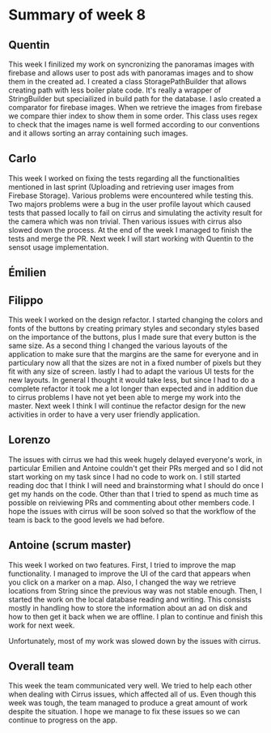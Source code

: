 # Summary of week 8

## Quentin

This week I finilized my work on syncronizing the panoramas images with firebase and allows user to post ads with panoramas images and to show them in the created ad. I created a class StoragePathBuilder that allows creating path with less boiler plate code. It's really a wrapper of StringBuilder but speciailized in build path for the database. I aslo created a comparator for firebase images. When we retrieve the images from firebase we compare thier index to show them in some order. This class uses regex to check that the images name is well formed according to our conventions and it allows sorting an array containing such images.

## Carlo
This week I worked on fixing the tests regarding all the functionalities mentioned in last sprint (Uploading and retrieving user images from Firebase Storage). Various problems were encountered while testing this. Two majors problems were a bug in the user profile layout which caused tests that passed locally to fail on cirrus and simulating the activity result for the camera which was non trivial. Then various issues with cirrus also slowed down the process. At the end of the week I managed to finish the tests and merge the PR. Next week I will start working with Quentin to the sensot usage implementation. 

## Émilien

## Filippo
This week I worked on the design refactor. I started changing the colors and fonts of the buttons by creating primary styles and secondary styles based on the importance of the buttons, plus I made sure that every button is the same size. As a second thing I changed the various layouts of the application to make sure that the margins are the same for everyone and in particulary now all that the sizes are not in a fixed number of pixels but they fit with any size of screen. lastly I had to adapt the various UI tests for the new layouts. In general I thought it would take less, but since I had to do a complete refactor it took me a lot longer than expected and in addition due to cirrus problems I have not yet been able to merge my work into the master. Next week I think I will continue the refactor design for the new activities in order to have a very user friendly application.

## Lorenzo
The issues with cirrus we had this week hugely delayed everyone's work, in particular Emilien and Antoine couldn't get their PRs merged and so I did not start working on my task since I had no code to work on. I still started reading doc that I think I will need and brainstorming what I should do once I get my hands on the code. Other than that I tried to spend as much time as possible on reiviewing PRs and commenting about other members code. I hope the issues with cirrus will be soon solved so that the workflow of the team is back to the good levels we had before.

## Antoine (scrum master)

This week I worked on two features. First, I tried to improve the map functionality. I managed to improve the UI of the card that appears when you click on a marker on a map. Also, I changed the way we retrieve locations from String since the previous way was not stable enough. Then, I started the work on the local database reading and writing. This consists mostly in handling how to store the information about an ad on disk and how to then get it back when we are offline. I plan to continue and finish this work for next week.

Unfortunately, most of my work was slowed down by the issues with cirrus.

## Overall team

This week the team communicated very well. We tried to help each other when dealing with Cirrus issues, which affected all of us. Even though this week was tough, the team managed to produce a great amount of work despite the situation. I hope we manage to fix these issues so we can continue to progress on the app.

